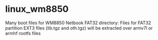 # linux_wm8850
Many boot files for WM8850 Netbook
FAT32 directory: Files for FAT32 partition
EXT3 files (lib.tgz and oth.tgz) will be extracted over armv7l or armhf rootfs files
